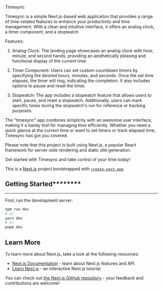 Timesync

Timesync is a simple Next.js-based web application that provides a range of time-related features to enhance your productivity and time management. With a clean and intuitive interface, it offers an analog clock, a timer component, and a stopwatch.

Features:

1. Analog Clock: The landing page showcases an analog clock with hour, minute, and second hands, providing an aesthetically pleasing and functional display of the current time.

2. Timer Component: Users can set custom countdown timers by specifying the desired hours, minutes, and seconds. Once the set time elapses, the timer will ring, indicating the completion. It also includes options to pause and reset the timer.

3. Stopwatch: The app includes a stopwatch feature that allows users to start, pause, and reset a stopwatch. Additionally, users can mark specific times during the stopwatch's run for reference or tracking purposes.

The "timesync" app combines simplicity with an awesome user interface, making it a handy tool for managing time efficiently. Whether you need a quick glance at the current time or want to set timers or track elapsed time, Timesync has got you covered.

Please note that this project is built using Next.js, a popular React framework for server-side rendering and static site generation.

Get started with Timesync and take control of your time today!



This is a [Next.js](https://nextjs.org/) project bootstrapped with [`create-next-app`](**https://github.com/vercel/next.js/tree/canary/packages/create-next-app**).

## Getting Started********
****
First, run the development server:

```bash
npm run dev
# or
yarn dev
# or
pnpm dev
```

## Learn More

To learn more about Next.js, take a look at the following resources:

- [Next.js Documentation](https://nextjs.org/docs) - learn about Next.js features and API.
- [Learn Next.js](https://nextjs.org/learn) - an interactive Next.js tutorial.

You can check out [the Next.js GitHub repository](https://github.com/vercel/next.js/) - your feedback and contributions are welcome!


